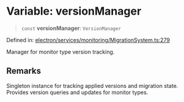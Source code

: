 # Variable: versionManager

> `const` **versionManager**: `VersionManager`

Defined in: [electron/services/monitoring/MigrationSystem.ts:279](https://github.com/Nick2bad4u/Uptime-Watcher/blob/3cce0c3b352c8390536ca3c7399ece50a05faf18/electron/services/monitoring/MigrationSystem.ts#L279)

Manager for monitor type version tracking.

## Remarks

Singleton instance for tracking applied versions and migration state.
Provides version queries and updates for monitor types.
